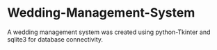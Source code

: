 # Wedding-Management-System
A wedding management system was created using python-Tkinter and sqlite3 for database connectivity.
